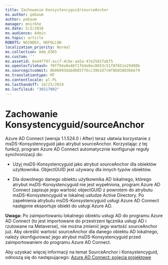 ```yaml
---
title: Zachowanie Konsystencyguid/sourceAnchor
ms.author: pebaum
author: pebaum
manager: mnirkhe
ms.date: 5/2/2018
ms.audience: Admin
ms.topic: article
ROBOTS: NOINDEX, NOFOLLOW
localization_priority: Normal
ms.collection: Adm_O365
ms.custom: ''
ms.assetid: 6a44f797-acc7-4cbe-aa5a-47e2581fabf5
ms.openlocfilehash: f0ff94a8e46f1fb4e0ac8653c51f8f651e29498b
ms.sourcegitcommit: 0b06093dabd685f76cc39b1d7c0f8b03883b6e79
ms.translationtype: MT
ms.contentlocale: pl-PL
ms.lasthandoff: 10/25/2019
ms.locfileid: "36517002"
---
```

# <a name="consistencyguid--sourceanchor-behavior"></a>Zachowanie Konsystencyguid/sourceAnchor

Azure AD Connect (wersja 1.1.524.0 i After) teraz ułatwia korzystanie z msDS-Konsystencyguid jako atrybut sourceAnchor. Korzystając z tej funkcji, program Azure AD Connect automatycznie konfiguruje reguły synchronizacji do:
  
- Użyj msDS-Konsystencyguid jako atrybut sourceAnchor dla obiektów użytkownika. ObjectGUID jest używany dla innych typów obiektów.
    
- Dla dowolnego danego obiektu użytkownika AD lokalnego, którego atrybut msDS-Konsystencyguid nie jest wypełniona, program Azure AD Connect zapisuje jego wartość objectGUID z powrotem do atrybutu msDS-Konsystencyguid w lokalnej usłudze Active Directory. Po zapełnienia atrybutu msDS-Konsystencyguid usługi Azure AD Connect następnie eksportuje obiekt do usługi Azure AD.
    
 **Uwaga:** Po zaimportowaniu lokalnego obiektu usługi AD do programu Azure AD Connect (to jest importowane do przestrzeni łącznika usługi AD i rzutowane na Metaverse), nie można zmienić jego wartość sourceAnchor już. Aby określić wartość sourceAnchor dla danego obiektu AD lokalnego, należy skonfigurować jego atrybut msDS-Konsystencyguid przed zaimportowaniem do programu Azure AD Connect. 
  
Aby uzyskać więcej informacji na temat SourceAnchor i Konsystencyguid, odnoszą się do następującego: [Azure AD Connect: pojęcia projektowe](https://docs.microsoft.com/azure/active-directory/connect/active-directory-aadconnect-design-concepts)
  

